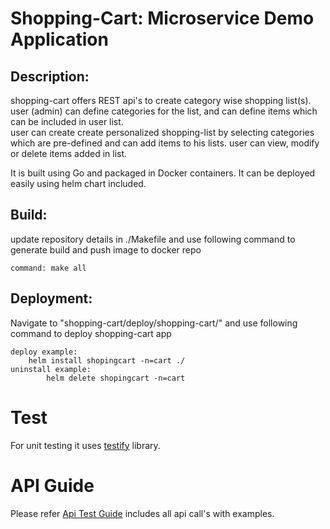 # Shopping-Cart: Microservice Demo Application

## Description:

shopping-cart offers REST api's to create category wise shopping list(s). 
user (admin) can define categories for the list, and can define items which can be included in user list.  
user can create create personalized shopping-list by selecting categories which are pre-defined and can add items to his lists.
user can view, modify or delete items added in list.

It is built using Go and packaged in Docker containers.
It can be deployed easily using helm chart included.

## Build:

update repository details in ./Makefile and use following command to generate build and push image to docker repo
 	
	command: make all

## Deployment:

Navigate to "shopping-cart/deploy/shopping-cart/" and use following command to deploy shopping-cart app

	deploy example: 
 		helm install shopingcart -n=cart ./ 
 	uninstall example:
        	helm delete shopingcart -n=cart

# Test 

For unit testing it uses [testify](https://github.com/stretchr/testify) library.

# API Guide

Please refer [Api Test Guide](API_Guide.md) includes all api call's with examples.

